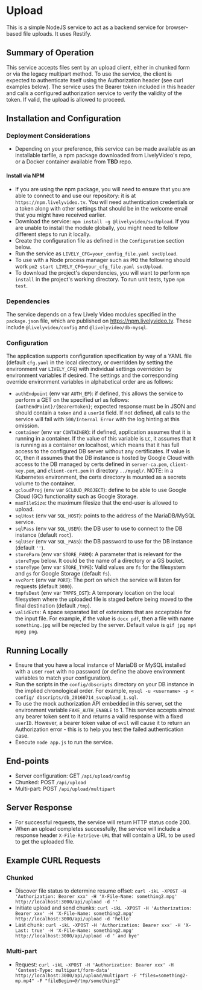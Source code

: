 # Upload

This is a simple NodeJS service to act as a backend service for browser-based
file uploads. It uses Restify. 

## Summary of Operation
This service accepts files sent by an upload client, either in chunked form 
or via the legacy multipart method. To use the service, the client is expected
to authenticate itself using the Authorization header (see curl examples below).
The service uses the Bearer token included in this header and calls a 
configured authorization service to verify the validity of the token. If valid,
the upload is allowed to proceed.

## Installation and Configuration
### Deployment Considerations
* Depending on your preference, this service can be made available as an 
installable tarfile, a npm package downloaded from LivelyVideo's repo, 
or a Docker container available from **TBD** repo.

#### Install via NPM
* If you are using the npm package, you will need to ensure that you are able
to connect to and use our repository: it is at `https://npm.livelyvideo.tv`.
You will need authentication credentials or a token along with other settings
that should be in the welcome email that you might have received earlier.
* Download the service: `npm install -g @livelyvideo/svcUpload`. If you are 
unable to install the module globally, you might need to follow different 
steps to run it locally.
* Create the configuration file as defined in the `Configuration` section
below.
* Run the service as `LIVELY_CFG=your_config_file.yaml svcUpload`.
* To use with a Node process manager such as `PM2` the following should work 
`pm2 start LIVELY_CFG=your_cfg_file.yaml svcUpload`.
* To download the project's dependencies, you will want to perform 
`npm install` in the project's working directory. To run unit tests, type
`npm test`.

### Dependencies
The service depends on a few Lively Video modules specified in the 
`package.json` file, which are published on https://npm.livelyvideo.tv. 
These include `@livelyvideo/config` and `@livelyvideo/db-mysql`.

### Configuration 
The application supports configuration specification by way of a YAML file
(default `cfg.yaml` in the local directory, or overridden by setting the 
environment var `LIVELY_CFG`) with individual settings overridden by environment
variables if desired. The settings and the corresponding override environment
variables in alphabetical order are as follows:
 
* `authEndpoint` (env var `AUTH_EP`): if defined, this allows the service to 
perform a GET on the specified url as follows: 
`{authEndPoint}/{BearerToken}`; expected response must be in JSON and should
contain a `token` and a `userId` field. If not defined, all calls to the service
will fail with `500/Internal Error` with the log hinting at this omission.
* `container` (env var `CONTAINER`): if defined, application assumes that it is
running in a container. If the value of this variable is `LC`, it assumes that
it is running as a container on localhost, which means that it has full access
to the configured DB server without any certificates. If value is `GC`, then it 
assumes that the DB instance is hosted by Google Cloud with access to the DB
managed by certs defined in `server-ca.pem`, `client-key.pem`, and 
`client-cert.pem` in directory `../mysql/`. NOTE: in a Kubernetes environment, 
the certs directory is mounted as a secrets volume to the container.
* `gcloudProj` (env var `GCLOUD_PROJECT`): define to be able to use Google
Cloud (GC) functionality such as Google Storage.
* `maxFileSize`: the maximum filesize that the end-user is allowed to upload.
* `sqlHost` (env var `SQL_HOST`): points to the address of the MariaDB/MySQL
service.
* `sqlPass` (env var `SQL_USER`): the DB user to use to connect to the DB
instance (default `root`).
* `sqlUser` (env var `SQL_PASS`): the DB password to use for the DB instance
(default `''`).
* `storeParm` (env var `STORE_PARM`): A parameter that is relevant for the 
`storeType` below. It could be the name of a directory or a GS bucket.
* `storeType` (env var `STORE_TYPE`): Valid values are `fs` for the filesystem
and `gs` for Google Storage (default `fs`).
* `svcPort` (env var `PORT`): The port on which the service will listen for
requests (default `3000`).
* `tmpfsDest` (env var `TMPFS_DST`): A temporary location on the local 
filesystem where the uploaded file is staged before being moved to the final
destination (default `/tmp`).
* `validExts`: A space separated list of extensions that are acceptable for the
input file. For example, if the value is `docx pdf`, then a file with name
`something.jpg` will be rejected by the server. Default value
is `gif jpg mp4 mpeg png`. 

## Running Locally
* Ensure that you have a local instance of MariaDB or MySQL installed with a 
user `root` with no password (or define the above environment variables to 
match your configuration).
* Run the scripts in the `config/dbscripts` directory on your DB instance in the
implied chronological order. For example, `mysql -u <username> -p < config/
dbscripts/db_20160714_svcupload_1.sql`.
* To use the mock authorization API embedded in this server, set the environment
variable `FAKE_AUTH_ENABLE` to 1. This service accepts almost any bearer token
sent to it and returns a valid response with a fixed `userID`. However, a bearer
token value of `evil` will cause it to return an Authorization error - this is 
to help you test the failed authentication case.
* Execute `node app.js` to run the service.

## End-points
* Server configuration: GET `/api/upload/config`
* Chunked: POST `/api/upload`
* Multi-part: POST `/api/upload/multipart`

## Server Response
* For successful requests, the service will return HTTP status code 200.
* When an upload completes successfully, the service will include a response header
`X-File-Retrieve-URL` that will contain a URL to be used to get the uploaded file.

## Example CURL Requests

### Chunked
* Discover file status to determine resume offset: `curl -ikL -XPOST -H 'Authorization: Bearer xxx' -H 'X-File-Name: something2.mpg'  http://localhost:3000/api/upload -d ''`
* Initiate upload and send chunks: `curl -ikL -XPOST -H 'Authorization: Bearer xxx' -H 'X-File-Name: something2.mpg'  http://localhost:3000/api/upload -d 'hello'`
* Last chunk: `curl -ikL -XPOST -H 'Authorization: Bearer xxx' -H 'X-Last: true' -H 'X-File-Name: something2.mpg'  http://localhost:3000/api/upload -d ' and bye'`

### Multi-part
* Request: `curl -ikL -XPOST -H 'Authorization: Bearer xxx' -H 'Content-Type: multipart/form-data' http://localhost:3000/api/upload/multipart -F "files=something2-mp.mp4" -F "fileBegin=@/tmp/something2"`

